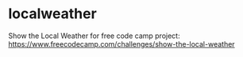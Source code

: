 # localweather
Show the Local Weather for free code camp project: https://www.freecodecamp.com/challenges/show-the-local-weather
